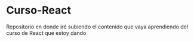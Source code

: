# Curso-React
Repositorio en donde iré subiendo el contenido que vaya aprendiendo del curso de React que estoy dando
